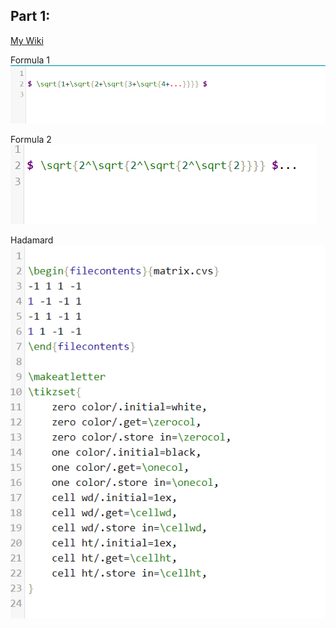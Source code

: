 ## Part 1:
[My Wiki](https://github.com/VictoriaSavage526/Lab-3/wiki)

Formula 1 ![Formula 1](https://github.com/VictoriaSavage526/Lab-3/blob/main/sqrt1.PNG)


Formula 2 ![Formula 2](https://github.com/VictoriaSavage526/Lab-3/blob/main/sqrt.png)

Hadamard ![Hadamard](https://github.com/VictoriaSavage526/Lab-3/blob/main/hadamard.PNG)
